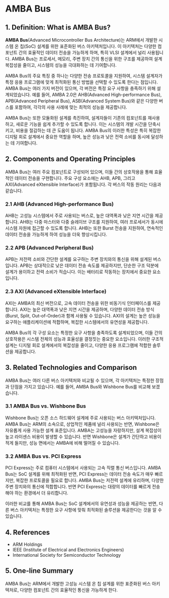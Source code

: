 # AMBA Bus

## 1. Definition: What is **AMBA Bus**?
**AMBA Bus**(Advanced Microcontroller Bus Architecture)는 ARM에서 개발한 시스템 온 칩(SoC) 설계를 위한 표준화된 버스 아키텍처입니다. 이 아키텍처는 다양한 컴포넌트 간의 효율적인 데이터 전송을 가능하게 하며, 특히 VLSI 설계에서 널리 사용됩니다. AMBA Bus는 프로세서, 메모리, 주변 장치 간의 통신을 위한 구조를 제공하여 설계 복잡성을 줄이고, 시스템의 성능을 극대화하는 데 기여합니다.

AMBA Bus의 주요 특징 중 하나는 다양한 전송 프로토콜을 지원하여, 시스템 설계자가 특정 응용 프로그램에 맞게 최적화된 통신 방법을 선택할 수 있도록 한다는 점입니다. AMBA Bus는 여러 가지 버전이 있으며, 각 버전은 특정 요구 사항을 충족하기 위해 설계되었습니다. 예를 들어, AMBA 2.0은 AHB(Advanced High-performance Bus), APB(Advanced Peripheral Bus), ASB(Advanced System Bus)와 같은 다양한 버스를 포함하여, 각각의 사용 사례에 맞는 최적의 성능을 제공합니다.

AMBA Bus는 또한 모듈화된 설계를 촉진하여, 설계자들이 기존의 컴포넌트를 재사용하고, 새로운 기능을 쉽게 추가할 수 있도록 합니다. 이는 시스템의 개발 시간을 단축시키고, 비용을 절감하는 데 큰 도움이 됩니다. AMBA Bus의 이러한 특성은 특히 복잡한 디지털 회로 설계에서 중요한 역할을 하며, 높은 성능과 낮은 전력 소비를 동시에 달성하는 데 기여합니다.

## 2. Components and Operating Principles
AMBA Bus는 여러 주요 컴포넌트로 구성되어 있으며, 이들 간의 상호작용을 통해 효율적인 데이터 전송을 구현합니다. 주요 구성 요소에는 AHB, APB, 그리고 AXI(Advanced eXtensible Interface)가 포함됩니다. 각 버스의 작동 원리는 다음과 같습니다.

### 2.1 AHB (Advanced High-performance Bus)
AHB는 고성능 시스템에서 주로 사용되는 버스로, 높은 대역폭과 낮은 지연 시간을 제공합니다. AHB는 다중 마스터와 다중 슬레이브 구조를 지원하여, 여러 프로세서가 동시에 시스템 자원에 접근할 수 있도록 합니다. AHB는 또한 Burst 전송을 지원하여, 연속적인 데이터 전송을 가능하게 하여 성능을 더욱 향상시킵니다.

### 2.2 APB (Advanced Peripheral Bus)
APB는 저전력 소비와 간단한 설계를 요구하는 주변 장치와의 통신을 위해 설계된 버스입니다. APB는 상대적으로 낮은 데이터 전송 속도를 제공하지만, 단순한 구조 덕분에 설계가 용이하고 전력 소비가 적습니다. 이는 배터리로 작동하는 장치에서 중요한 요소입니다.

### 2.3 AXI (Advanced eXtensible Interface)
AXI는 AMBA의 최신 버전으로, 고속 데이터 전송을 위한 비동기식 인터페이스를 제공합니다. AXI는 높은 대역폭과 낮은 지연 시간을 제공하며, 다양한 데이터 전송 방식(Burst, Split, Out-of-Order)과 함께 사용될 수 있습니다. AXI의 설계는 높은 성능을 요구하는 애플리케이션에 적합하며, 복잡한 시스템에서의 유연성을 제공합니다.

AMBA Bus의 각 구성 요소는 특정한 요구 사항을 충족하도록 설계되었으며, 이들 간의 상호작용은 시스템 전체의 성능과 효율성을 결정짓는 중요한 요소입니다. 이러한 구조적 설계는 디지털 회로 설계에서의 복잡성을 줄이고, 다양한 응용 프로그램에 적합한 솔루션을 제공합니다.

## 3. Related Technologies and Comparison
AMBA Bus는 여러 다른 버스 아키텍처와 비교될 수 있으며, 각 아키텍처는 특정한 장점과 단점을 가지고 있습니다. 예를 들어, AMBA Bus와 Wishbone Bus를 비교해 보겠습니다.

### 3.1 AMBA Bus vs. Wishbone Bus
Wishbone Bus는 오픈 소스 하드웨어 설계에 주로 사용되는 버스 아키텍처입니다. AMBA Bus는 ARM의 소속으로, 상업적인 제품에 널리 사용되는 반면, Wishbone은 자유롭게 사용 가능한 설계 표준입니다. AMBA는 고성능을 자랑하지만, 설계 복잡성이 높고 라이센스 비용이 발생할 수 있습니다. 반면 Wishbone은 설계가 간단하고 비용이 적게 들지만, 성능 면에서는 AMBA에 비해 떨어질 수 있습니다.

### 3.2 AMBA Bus vs. PCI Express
PCI Express는 주로 컴퓨터 시스템에서 사용되는 고속 직렬 통신 버스입니다. AMBA Bus는 SoC 설계를 위해 최적화된 반면, PCI Express는 데이터 전송 속도가 매우 빠르지만, 복잡한 프로토콜을 필요로 합니다. AMBA Bus는 저전력 설계에 유리하며, 다양한 주변 장치와의 통신에 적합합니다. 반면 PCI Express는 대량의 데이터를 빠르게 전송해야 하는 환경에서 더 유리합니다.

이러한 비교를 통해 AMBA Bus는 SoC 설계에서의 유연성과 성능을 제공하는 반면, 다른 버스 아키텍처는 특정한 요구 사항에 맞춰 최적화된 솔루션을 제공한다는 것을 알 수 있습니다.

## 4. References
- ARM Holdings
- IEEE (Institute of Electrical and Electronics Engineers)
- International Society for Semiconductor Technology

## 5. One-line Summary
AMBA Bus는 ARM에서 개발한 고성능 시스템 온 칩 설계를 위한 표준화된 버스 아키텍처로, 다양한 컴포넌트 간의 효율적인 통신을 가능하게 한다.